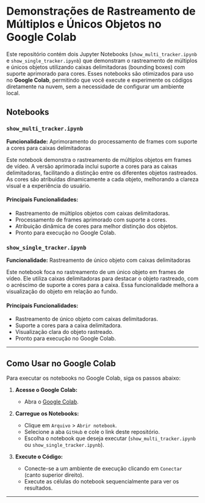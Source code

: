 # Demonstrações de Rastreamento de Múltiplos e Únicos Objetos no Google Colab

Este repositório contém dois Jupyter Notebooks (`show_multi_tracker.ipynb` e `show_single_tracker.ipynb`) que demonstram o rastreamento de múltiplos e únicos objetos utilizando caixas delimitadoras (bounding boxes) com suporte aprimorado para cores. Esses notebooks são otimizados para uso no **Google Colab**, permitindo que você execute e experimente os códigos diretamente na nuvem, sem a necessidade de configurar um ambiente local.

## Notebooks

### `show_multi_tracker.ipynb`

**Funcionalidade:** Aprimoramento do processamento de frames com suporte a cores para caixas delimitadoras  

Este notebook demonstra o rastreamento de múltiplos objetos em frames de vídeo. A versão aprimorada inclui suporte a cores para as caixas delimitadoras, facilitando a distinção entre os diferentes objetos rastreados. As cores são atribuídas dinamicamente a cada objeto, melhorando a clareza visual e a experiência do usuário.

#### Principais Funcionalidades:
- Rastreamento de múltiplos objetos com caixas delimitadoras.
- Processamento de frames aprimorado com suporte a cores.
- Atribuição dinâmica de cores para melhor distinção dos objetos.
- Pronto para execução no Google Colab.

### `show_single_tracker.ipynb`

**Funcionalidade:** Rastreamento de único objeto com caixas delimitadoras  

Este notebook foca no rastreamento de um único objeto em frames de vídeo. Ele utiliza caixas delimitadoras para destacar o objeto rastreado, com o acréscimo de suporte a cores para a caixa. Essa funcionalidade melhora a visualização do objeto em relação ao fundo.

#### Principais Funcionalidades:
- Rastreamento de único objeto com caixas delimitadoras.
- Suporte a cores para a caixa delimitadora.
- Visualização clara do objeto rastreado.
- Pronto para execução no Google Colab.

---

## Como Usar no Google Colab

Para executar os notebooks no Google Colab, siga os passos abaixo:

1. **Acesse o Google Colab:**
   - Abra o [Google Colab](https://colab.research.google.com/).

2. **Carregue os Notebooks:**
   - Clique em `Arquivo` > `Abrir notebook`.
   - Selecione a aba `GitHub` e cole o link deste repositório.
   - Escolha o notebook que deseja executar (`show_multi_tracker.ipynb` ou `show_single_tracker.ipynb`).

3. **Execute o Código:**
   - Conecte-se a um ambiente de execução clicando em `Conectar` (canto superior direito).
   - Execute as células do notebook sequencialmente para ver os resultados.

---
